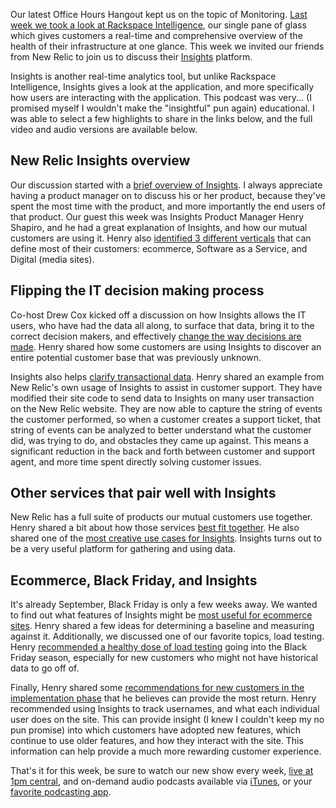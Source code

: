 Our latest Office Hours Hangout kept us on the topic of Monitoring. [Last week we took a look at Rackspace Intelligence](http://www.rackspace.com/blog/office-hours-hangout-learn-more-about-rackspace-intelligence/), our single pane of glass which gives customers a real-time and comprehensive overview of the health of their infrastructure at one glance. This week we invited our friends from New Relic to join us to discuss their [Insights](http://newrelic.com/insights) platform.

Insights is another real-time analytics tool, but unlike Rackspace Intelligence, Insights gives a look at the application, and more specifically how users are interacting with the application. This podcast was very... (I promised myself I wouldn't make the "insightful" pun again) educational. I was able to select a few highlights to share in the links below, and the full video and audio versions are available below.

## New Relic Insights overview

Our discussion started with a [brief overview of Insights](https://youtu.be/XaaEVMgu7es?t=1m59s). I always appreciate having a product manager on to discuss his or her product, because they've spent the most time with the product, and more importantly the end users of that product. Our guest this week was Insights Product Manager Henry Shapiro, and he had a great explanation of Insights, and how our mutual customers are using it. Henry also [identified 3 different verticals](https://youtu.be/XaaEVMgu7es?t=13m51s) that can define most of their customers: ecommerce, Software as a Service, and Digital (media sites).

## Flipping the IT decision making process

Co-host Drew Cox kicked off a discussion on how Insights allows the IT users, who have had the data all along, to surface that data, bring it to the correct decision makers, and effectively [change the way decisions are made](https://youtu.be/XaaEVMgu7es?t=6m16s). Henry shared how some customers are using Insights to discover an entire potential customer base that was previously unknown.

Insights also helps [clarify transactional data](https://youtu.be/XaaEVMgu7es?t=10m5s). Henry shared an example from New Relic's own usage of Insights to assist in customer support. They have modified their site code to send data to Insights on many user transaction on the New Relic website. They are now able to capture the string of events the customer performed, so when a customer creates a support ticket, that string of events can be analyzed to better understand what the customer did, was trying to do, and obstacles they came up against. This means a significant reduction in the back and forth between customer and support agent, and more time spent directly solving customer issues.

## Other services that pair well with Insights

New Relic has a full suite of products our mutual customers use together. Henry shared a bit about how those services [best fit together](https://youtu.be/XaaEVMgu7es?t=24m24s). He also shared one of the [most creative use cases for Insights](https://youtu.be/XaaEVMgu7es?t=30m51s). Insights turns out to be a very useful platform for gathering and using data.

## Ecommerce, Black Friday, and Insights

It's already September, Black Friday is only a few weeks away. We wanted to find out what features of Insights might be [most useful for ecommerce sites](https://youtu.be/XaaEVMgu7es?t=36m25s). Henry shared a few ideas for determining a baseline and measuring against it. Additionally, we discussed one of our favorite topics, load testing. Henry [recommended a healthy dose of load testing](https://youtu.be/XaaEVMgu7es?t=38m9s) going into the Black Friday season, especially for new customers who might not have historical data to go off of.

Finally, Henry shared some [recommendations for new customers in the implementation phase](https://youtu.be/XaaEVMgu7es?t=41m13s) that he believes can provide the most return. Henry recommended using Insights to track usernames, and what each individual user does on the site. This can provide insight (I knew I couldn't keep my no pun promise) into which customers have adopted new features, which continue to use older features, and how they interact with the site. This information can help provide a much more rewarding customer experience.

That's it for this week, be sure to watch our new show every week, [live at 1pm central](http://live.ohpodcast.com/), and on-demand audio podcasts available via [iTunes](https://itunes.apple.com/us/podcast/rackspace-office-hours-netcast/id1035176963?mt=2), or your [favorite podcasting app](http://feeds.feedburner.com/OfficeHoursPodcast).
